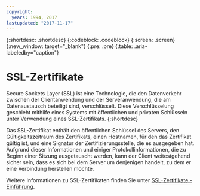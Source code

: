 ```yaml
---
copyright:
  years: 1994, 2017
lastupdated: "2017-11-17"
---
```


{:shortdesc: .shortdesc}
{:codeblock: .codeblock}
{:screen: .screen}
{:new_window: target="_blank"}
{:pre: .pre}
{:table: .aria-labeledby="caption"}

# SSL-Zertifikate
Secure Sockets Layer (SSL) ist eine Technologie, die den Datenverkehr zwischen der Clientanwendung und der Serveranwendung, die am Datenaustausch beteiligt sind, verschlüsselt. Diese Verschlüsselung geschieht mithilfe eines Systems mit öffentlichen und privaten Schlüsseln unter Verwendung eines SSL-Zertifikats.
{:shortdesc}

Das SSL-Zertifikat enthält den öffentlichen Schlüssel des Servers, den Gültigkeitszeitraum des Zertifikats, einen Hostnamen, für den das Zertifikat gültig ist, und eine Signatur der Zertifizierungsstelle, die es ausgegeben hat. Aufgrund dieser Informationen und einiger Protokollinformationen, die zu Beginn einer Sitzung ausgetauscht werden, kann der Client weitestgehend sicher sein, dass es sich bei dem Server um denjenigen handelt, zu dem er eine Verbindung herstellen möchte.

Weitere Informationen zu SSL-Zertifikaten finden Sie unter [SSL-Zertifikate - Einführung](/docs/infrastructure/ssl-certificates/index.html).

